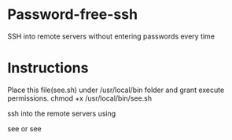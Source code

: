 # Password-free-ssh
SSH into remote servers without entering passwords every time

# Instructions

Place this file(see.sh) under /usr/local/bin folder and grant execute permissions.
chmod +x /usr/local/bin/see.sh

ssh into the remote servers using

see <server-name> or see <server-ip>


